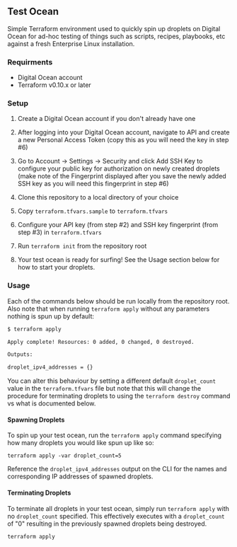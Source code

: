 ## Test Ocean

Simple Terraform environment used to quickly spin up droplets on Digital Ocean for ad-hoc testing of things such as scripts, recipes, playbooks, etc against a fresh Enterprise Linux installation.

### Requirments

* Digital Ocean account
* Terraform v0.10.x or later

### Setup

1. Create a Digital Ocean account if you don't already have one

2. After logging into your Digital Ocean account, navigate to API and create a new Personal Access Token (copy this as you will need the key in step #6)

3. Go to Account -> Settings -> Security and click Add SSH Key to configure your public key for authorization on newly created droplets (make note of the Fingerprint displayed after you save the newly added SSH key as you will need this fingerprint in step #6)

4. Clone this repository to a local directory of your choice

5. Copy `terraform.tfvars.sample` to `terraform.tfvars`

6. Configure your API key (from step #2) and SSH key fingerprint (from step #3) in `terraform.tfvars`

7. Run `terraform init` from the repository root

8. Your test ocean is ready for surfing! See the Usage section below for how to start your droplets.

### Usage

Each of the commands below should be run locally from the repository root. Also note that when running `terraform apply` without any parameters nothing is spun up by default:

```bash
$ terraform apply

Apply complete! Resources: 0 added, 0 changed, 0 destroyed.

Outputs:

droplet_ipv4_addresses = {}
```

You can alter this behaviour by setting a different default `droplet_count` value in the `terraform.tfvars` file but note that this will change the procedure for terminating droplets to using the `terraform destroy` command vs what is documented below.

#### Spawning Droplets

To spin up your test ocean, run the `terraform apply` command specifying how many droplets you would like spun up like so:

    terraform apply -var droplet_count=5

Reference the `droplet_ipv4_addresses` output on the CLI for the names and corresponding IP addresses of spawned droplets.

#### Terminating Droplets

To terminate all droplets in your test ocean, simply run `terraform apply` with no `droplet_count` specified. This effectively executes with a `droplet_count` of "0" resulting in the previously spawned droplets being destroyed.

    terraform apply
